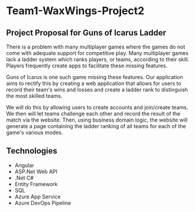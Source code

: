 # Team1-WaxWings-Project2
## Project Proposal for Guns of Icarus Ladder

There is a problem with many multiplayer games where the games do not come with adequate support for competitive play.
Many multiplayer games lack a ladder system which ranks players, or teams, according to their skill. Players frequently create apps to facilitate these missing features.

Guns of Icarus is one such game missing these features.  Our application aims to rectify this by creating a web application that allows for users to record their team's wins and losses and create a ladder rank to distinguish the most skilled teams.

We will do this by allowing users to create accounts and join/create teams.  We then will let teams challenge each other and 
record the result of the match via the website.  Then, using business domain logic, the website will generate a page containing 
the ladder ranking of all teams for each of the game's various modes.

## Technologies
* Angular
* ASP.Net Web API
* .Net C#
* Entity Framework
* SQL
* Azure App Service
* Azure DevOps Pipeline
